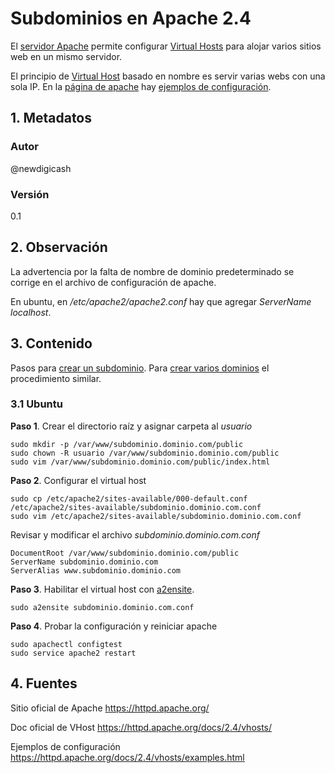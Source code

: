 # Subdominios en Apache 2.4
El [servidor Apache][urlApache] permite configurar [Virtual Hosts][urlVhost] 
para alojar varios sitios web en un mismo servidor. 

El principio de  [Virtual Host][urlVhost] basado en nombre es servir varias 
webs con una sola IP. En la [página de apache][urlApacheEjemplos] hay 
[ejemplos de configuración][urlApacheEjemplos].

## 1. Metadatos

### Autor
@newdigicash
### Versión
0.1

## 2. Observación
La advertencia por la falta de nombre de dominio predeterminado se corrige en 
el archivo de configuración de apache.

En ubuntu, en */etc/apache2/apache2.conf* hay que agregar *ServerName localhost*.

## 3. Contenido 

Pasos para [crear un subdominio][urlTutoSubdominio]. 
Para [crear varios dominios][urlTutoDominios] el procedimiento similar.

### 3.1 Ubuntu

**Paso 1**. Crear el directorio raíz y asignar carpeta al _usuario_

~~~
sudo mkdir -p /var/www/subdominio.dominio.com/public
sudo chown -R usuario /var/www/subdominio.dominio.com/public
sudo vim /var/www/subdominio.dominio.com/public/index.html
~~~

**Paso 2**. Configurar el virtual host
~~~
sudo cp /etc/apache2/sites-available/000-default.conf /etc/apache2/sites-available/subdominio.dominio.com.conf
sudo vim /etc/apache2/sites-available/subdominio.dominio.com.conf
~~~
Revisar y modificar el archivo _subdominio.dominio.com.conf_
~~~
DocumentRoot /var/www/subdominio.dominio.com/public
ServerName subdominio.dominio.com
ServerAlias www.subdominio.dominio.com
~~~

**Paso 3**. Habilitar el virtual host con [a2ensite][urlCmdA2ensite].

~~~
sudo a2ensite subdominio.dominio.com.conf
~~~

**Paso 4**. Probar la configuración y reiniciar apache

~~~
sudo apachectl configtest
sudo service apache2 restart
~~~

## 4. Fuentes
Sitio oficial de Apache <https://httpd.apache.org/>

Doc oficial de VHost <https://httpd.apache.org/docs/2.4/vhosts/>

Ejemplos de configuración <https://httpd.apache.org/docs/2.4/vhosts/examples.html>

[//]: # (referencias citadas)
[urlVhost]: https://httpd.apache.org/docs/2.4/vhosts
[urlApache]: https://httpd.apache.org/
[urlApacheEjemplos]: https://httpd.apache.org/docs/2.4/vhosts/examples.html
[urlTutoSubdominio]: https://ekiketa.es/crear-tantos-subdominios-como-queramos-en-nuestro-linux-ubuntu
[urlTutoDominios]: https://www.digitalocean.com/community/tutorials/como-configurar-virtual-hosts-de-apache-en-ubuntu-16-04-es
[urlCmdA2ensite]: https://www.systutorials.com/docs/linux/man/8-a2ensite
